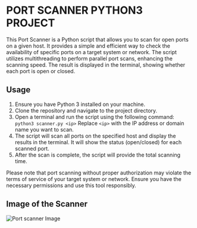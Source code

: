 # PORT SCANNER PYTHON3 PROJECT

This Port Scanner is a Python script that allows you to scan for open ports on a given host. It provides a simple and efficient way to check the availability of specific ports on a target system or network. The script utilizes multithreading to perform parallel port scans, enhancing the scanning speed. The result is displayed in the terminal, showing whether each port is open or closed.

## Usage

1. Ensure you have Python 3 installed on your machine.
2. Clone the repository and navigate to the project directory.
3. Open a terminal and run the script using the following command:
	`python3 scanner.py <ip>`
	Replace `<ip>` with the IP address or domain name you want to scan.
4. The script will scan all ports on the specified host and display the results in the terminal. It will show the status (open/closed) for each scanned port.
5. After the scan is complete, the script will provide the total scanning time.

Please note that port scanning without proper authorization may violate the terms of service of your target system or network. Ensure you have the necessary permissions and use this tool responsibly.

## Image of the Scanner
![Port scanner Image](https://rezydev.notion.site/image/https%3A%2F%2Fs3-us-west-2.amazonaws.com%2Fsecure.notion-static.com%2Fa2e59c93-fb44-4cce-aad8-53b95076743a%2FUntitled.png?id=27c6968e-47b4-4a87-96ef-884974ef20d9&table=block&spaceId=0ea111c9-6dba-4234-8437-49b097c3b0c1&width=2000&userId=&cache=v2)
